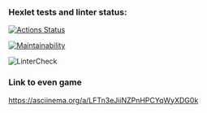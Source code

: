 ### Hexlet tests and linter status:
[![Actions Status](https://github.com/usernamenumb1/frontend-project-lvl1/workflows/hexlet-check/badge.svg)](https://github.com/usernamenumb1/frontend-project-lvl1/actions)

[![Maintainability](https://api.codeclimate.com/v1/badges/a99a88d28ad37a79dbf6/maintainability)](https://codeclimate.com/github/codeclimate/codeclimate/maintainability)

![LinterCheck](https://github.com/usernamenumb1/frontend-project-lvl1/actions/workflows/github-actions.yml/badge.svg)
### Link to even game
https://asciinema.org/a/LFTn3eJiiNZPnHPCYqWyXDG0k